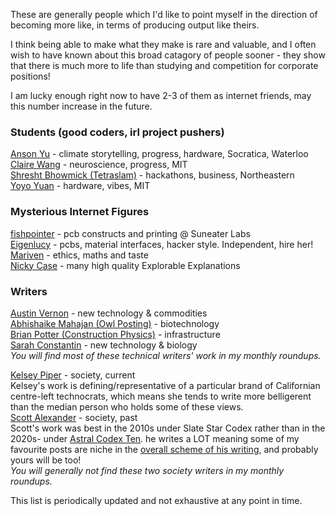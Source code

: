 
These are generally people which I'd like to point myself in the direction of becoming more like, in terms of producing output like theirs. 

I think being able to make what they make is rare and valuable, and I often wish to have known about this broad catagory of people sooner - they show that there is much more to life than studying and competition for corporate positions!

I am lucky enough right now to have 2-3 of them as internet friends, may this number increase in the future.


### Students (good coders, irl project pushers)

[Anson Yu](https://ansonyu.me/) - climate storytelling, progress, hardware, Socratica, Waterloo  
[Claire Wang](https://www.clairebookworm.com/) - neuroscience, progress, MIT  
[Shresht Bhowmick (Tetraslam)](https://www.tetraslam.world/) - hackathons, business, Northeastern  
[Yoyo Yuan](https://exanova.mmm.page/) - hardware, vibes, MIT  

### Mysterious Internet Figures
[fishpointer](https://publish.obsidian.md/suneater/Welcome+to+the+Suneater+Labs+Vault) - pcb constructs and printing @ Suneater Labs  
[Eigenlucy](https://eigenlucy.com/) - pcbs, material interfaces, hacker style. Independent, hire her!  
[Mariven](https://n.cohomology.group/)  - ethics, maths and taste  
[Nicky Case](https://ncase.me/)  - many high quality Explorable Explanations

### Writers
[Austin Vernon](https://austinvernon.site/) - new technology & commodities  
[Abhishaike Mahajan (Owl Posting)](https://www.owlposting.com/) - biotechnology  
[Brian Potter (Construction Physics)](https://ifp.org/author/brian-potter/) - infrastructure  
[Sarah Constantin](https://www.sarah-constantin.org/writing) - new technology & biology  
_You will find most of these technical writers' work in my monthly roundups._ 
 
 
[Kelsey Piper](https://x.com/KelseyTuoc) - society, current  
Kelsey's work is defining/representative of a particular brand of Californian centre-left technocrats, which means she tends to write more belligerent than the median person who holds some of these views.  
[Scott Alexander](https://slatestarcodex.com/top-posts/) - society, past  
Scott's work was best in the 2010s under Slate Star Codex rather than in the 2020s- under [Astral Codex Ten](https://www.astralcodexten.com/). he writes a LOT meaning some of my favourite posts are niche in the [overall scheme of his writing](https://www.slatestarcodexabridged.com/), and probably yours will be too!   
_You will generally not find these two society writers in my monthly roundups._ 


This list is periodically updated and not exhaustive at any point in time.
